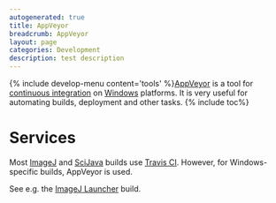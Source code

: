 ```yaml
---
autogenerated: true
title: AppVeyor
breadcrumb: AppVeyor
layout: page
categories: Development
description: test description
---
```


{% include develop-menu content='tools' %}[AppVeyor](https://ci.appveyor.com/) is a tool for [continuous integration](Project_management#Continuous_integration ) on [Windows](Windows ) platforms. It is very useful for automating builds, deployment and other tasks. {% include toc%}


Services
========

Most [ImageJ](ImageJ ) and [SciJava](SciJava ) builds use [Travis CI](Travis_CI ). However, for Windows-specific builds, AppVeyor is used.

See e.g. the [ImageJ Launcher](https://ci.appveyor.com/project/scijava/imagej-launcher) build.



